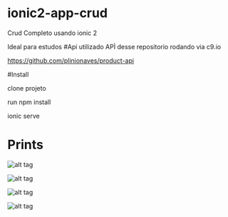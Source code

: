 # ionic2-app-crud
Crud Completo usando ionic 2

Ideal para estudos
#Api
utilizado APÌ desse repositorio rodando via c9.io

https://github.com/plinionaves/product-api

#Install

clone projeto

run npm install

ionic serve

# Prints
![alt tag](http://i.imgur.com/YEmgEGT.png)

![alt tag](http://i.imgur.com/cIp69q0.png)

![alt tag](http://i.imgur.com/T7ZZcVn.png)

![alt tag](http://i.imgur.com/VnOdGjx.png)
